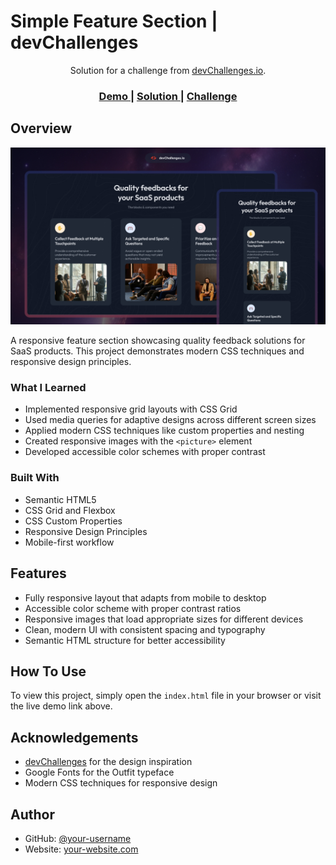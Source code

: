 # Simple Feature Section | devChallenges

<div align="center">
  Solution for a challenge from <a href="http://devchallenges.io" target="_blank">devChallenges.io</a>.
</div>

<div align="center">
  <h3>
    <a href="https://your-demo-link.com">
      Demo
    </a>
    <span> | </span>
    <a href="https://github.com/your-username/simple-feature-section">
      Solution
    </a>
    <span> | </span>
    <a href="https://devchallenges.io/challenges/simple-feature-section-challenge">
      Challenge
    </a>
  </h3>
</div>

## Overview

![Screenshot](./thumbnail.jpg)

A responsive feature section showcasing quality feedback solutions for SaaS products. This project demonstrates modern CSS techniques and responsive design principles.

### What I Learned

- Implemented responsive grid layouts with CSS Grid
- Used media queries for adaptive designs across different screen sizes
- Applied modern CSS techniques like custom properties and nesting
- Created responsive images with the `<picture>` element
- Developed accessible color schemes with proper contrast

### Built With

- Semantic HTML5
- CSS Grid and Flexbox
- CSS Custom Properties
- Responsive Design Principles
- Mobile-first workflow

## Features

- Fully responsive layout that adapts from mobile to desktop
- Accessible color scheme with proper contrast ratios
- Responsive images that load appropriate sizes for different devices
- Clean, modern UI with consistent spacing and typography
- Semantic HTML structure for better accessibility

## How To Use

To view this project, simply open the `index.html` file in your browser or visit the live demo link above.

## Acknowledgements

- [devChallenges](https://devchallenges.io) for the design inspiration
- Google Fonts for the Outfit typeface
- Modern CSS techniques for responsive design

## Author

- GitHub: [@your-username](https://github.com/your-username)
- Website: [your-website.com](https://your-website.com)